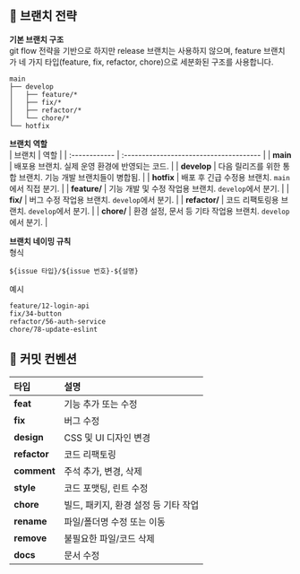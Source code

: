 ## 📌 브랜치 전략

**기본 브랜치 구조**  
git flow 전략을 기반으로 하지만 release 브랜치는 사용하지 않으며, feature 브랜치가 네 가지 타입(feature, fix, refactor, chore)으로 세분화된 구조를 사용합니다.

```
main
├── develop
│   ├── feature/*
│   ├── fix/*
│   ├── refactor/*
│   └── chore/*
└── hotfix
```

**브랜치 역할**  
| 브랜치 | 역할 |
| :------------ | :-------------------------------------- |
| **main** | 배포용 브랜치. 실제 운영 환경에 반영되는 코드. |
| **develop** | 다음 릴리즈를 위한 통합 브랜치. 기능 개발 브랜치들이 병합됨. |
| **hotfix** | 배포 후 긴급 수정용 브랜치. `main`에서 직접 분기. |
| **feature/** | 기능 개발 및 수정 작업용 브랜치. `develop`에서 분기. |
| **fix/** | 버그 수정 작업용 브랜치. `develop`에서 분기. |
| **refactor/** | 코드 리팩토링용 브랜치. `develop`에서 분기. |
| **chore/** | 환경 설정, 문서 등 기타 작업용 브랜치. `develop`에서 분기. |

**브랜치 네이밍 규칙**  
형식

```
${issue 타입}/${issue 번호}-${설명}
```

예시

```
feature/12-login-api
fix/34-button
refactor/56-auth-service
chore/78-update-eslint
```

## 📌 커밋 컨벤션

| 타입         | 설명                                 |
| :----------- | :----------------------------------- |
| **feat**     | 기능 추가 또는 수정                  |
| **fix**      | 버그 수정                            |
| **design**   | CSS 및 UI 디자인 변경                |
| **refactor** | 코드 리팩토링                        |
| **comment**  | 주석 추가, 변경, 삭제                |
| **style**    | 코드 포맷팅, 린트 수정               |
| **chore**    | 빌드, 패키지, 환경 설정 등 기타 작업 |
| **rename**   | 파일/폴더명 수정 또는 이동           |
| **remove**   | 불필요한 파일/코드 삭제              |
| **docs**     | 문서 수정                            |
